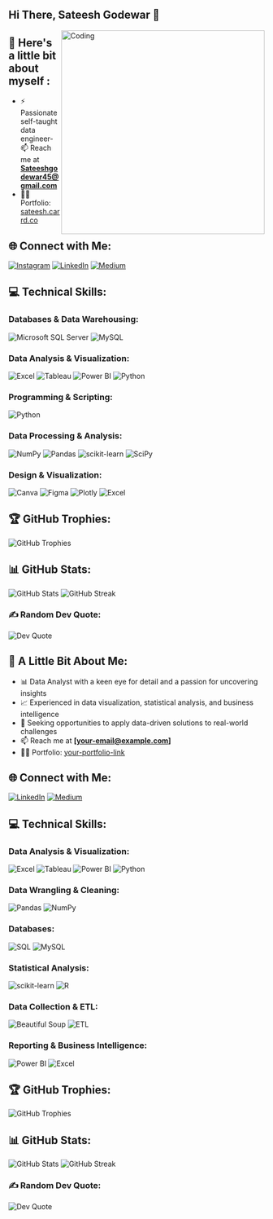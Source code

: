 
## Hi There, Sateesh Godewar 👋
<img align="right" alt="Coding" width="400" src="https://media.tenor.com/NOYF3f82b_gAAAAC/programmer.gif">

## 💫 Here's a little bit about myself :
- ⚡ Passionate self-taught data engineer- 📫 Reach me at **Sateeshgodewar45@gmail.com**
- 👨‍💻 Portfolio: [sateesh.carrd.co](https://sateesh.carrd.co/)

## 🌐 Connect with Me:
[![Instagram](https://img.shields.io/badge/Instagram-%23E4405F.svg?style=flat-square&logo=Instagram&logoColor=white)](https://instagram.com/analytic_guide)
[![LinkedIn](https://img.shields.io/badge/LinkedIn-%230077B5.svg?style=flat-square&logo=linkedin&logoColor=white)](https://linkedin.com/in/sateesh-godewar)
[![Medium](https://img.shields.io/badge/Medium-12100E?style=flat-square&logo=medium&logoColor=white)](https://medium.com/@@sateeshgodewar45)

## 💻 Technical Skills:

### Databases & Data Warehousing:
![Microsoft SQL Server](https://img.shields.io/badge/Microsoft%20SQL%20Server-CC2927?style=flat-square&logo=microsoft%20sql%20server&logoColor=white)
![MySQL](https://img.shields.io/badge/MySQL-%2300f.svg?style=flat-square&logo=mysql&logoColor=white)

### Data Analysis & Visualization:
![Excel](https://img.shields.io/badge/Microsoft%20Excel-217346?style=flat-square&logo=microsoft%20excel&logoColor=white)
![Tableau](https://img.shields.io/badge/Tableau-E97627?style=flat-square&logo=tableau&logoColor=white)
![Power BI](https://img.shields.io/badge/Power%20BI-F2C811?style=flat-square&logo=power-bi&logoColor=black)
![Python](https://img.shields.io/badge/Python-3670A0?style=flat-square&logo=python&logoColor=ffdd54)


### Programming & Scripting:
![Python](https://img.shields.io/badge/Python-3670A0?style=flat-square&logo=python&logoColor=ffdd54)

### Data Processing & Analysis:
![NumPy](https://img.shields.io/badge/NumPy-%23013243.svg?style=flat-square&logo=numpy&logoColor=white)
![Pandas](https://img.shields.io/badge/Pandas-%23150458.svg?style=flat-square&logo=pandas&logoColor=white)
![scikit-learn](https://img.shields.io/badge/scikit--learn-%23F7931E.svg?style=flat-square&logo=scikit-learn&logoColor=white)
![SciPy](https://img.shields.io/badge/SciPy-%230C55A5.svg?style=flat-square&logo=scipy&logoColor=white)



### Design & Visualization:
![Canva](https://img.shields.io/badge/Canva-%2300C4CC.svg?style=flat-square&logo=Canva&logoColor=white)
![Figma](https://img.shields.io/badge/Figma-%23F24E1E.svg?style=flat-square&logo=figma&logoColor=white)
![Plotly](https://img.shields.io/badge/Plotly-%233F4F75.svg?style=flat-square&logo=plotly&logoColor=white)
![Excel](https://img.shields.io/badge/Microsoft%20Excel-217346?style=flat-square&logo=microsoft%20excel&logoColor=white)

## 🏆 GitHub Trophies:
![GitHub Trophies](https://github-profile-trophy.vercel.app/?username=satg01&theme=juicyfresh&no-frame=false&no-bg=false&margin-w=4)

## 📊 GitHub Stats:
![GitHub Stats](https://github-readme-stats.vercel.app/api?username=satg01&theme=tokyonight&hide_border=false&include_all_commits=true&count_private=false)
![GitHub Streak](https://github-readme-streak-stats.herokuapp.com/?user=satg01&theme=tokyonight&hide_border=false)

### ✍️ Random Dev Quote:
![Dev Quote](https://quotes-github-readme.vercel.app/api?type=vertical&theme=radical)
## 💫 A Little Bit About Me:
- 📊 Data Analyst with a keen eye for detail and a passion for uncovering insights
- 📈 Experienced in data visualization, statistical analysis, and business intelligence
- 🤔 Seeking opportunities to apply data-driven solutions to real-world challenges
- 📫 Reach me at **[your-email@example.com]**
- 👨‍💻 Portfolio: [your-portfolio-link](#)

## 🌐 Connect with Me:
[![LinkedIn](https://img.shields.io/badge/LinkedIn-%230077B5.svg?style=flat-square&logo=linkedin&logoColor=white)](https://linkedin.com/in/your-profile)
[![Medium](https://img.shields.io/badge/Medium-12100E?style=flat-square&logo=medium&logoColor=white)](https://medium.com/@your-medium)

## 💻 Technical Skills:

### Data Analysis & Visualization:
![Excel](https://img.shields.io/badge/Microsoft%20Excel-217346?style=flat-square&logo=microsoft%20excel&logoColor=white)
![Tableau](https://img.shields.io/badge/Tableau-E97627?style=flat-square&logo=tableau&logoColor=white)
![Power BI](https://img.shields.io/badge/Power%20BI-F2C811?style=flat-square&logo=power-bi&logoColor=black)
![Python](https://img.shields.io/badge/Python-3670A0?style=flat-square&logo=python&logoColor=ffdd54)

### Data Wrangling & Cleaning:
![Pandas](https://img.shields.io/badge/Pandas-%23150458.svg?style=flat-square&logo=pandas&logoColor=white)
![NumPy](https://img.shields.io/badge/NumPy-%23013243.svg?style=flat-square&logo=numpy&logoColor=white)

### Databases:
![SQL](https://img.shields.io/badge/SQL-%2300f.svg?style=flat-square&logo=postgresql&logoColor=white)
![MySQL](https://img.shields.io/badge/MySQL-%2300f.svg?style=flat-square&logo=mysql&logoColor=white)

### Statistical Analysis:
![scikit-learn](https://img.shields.io/badge/scikit--learn-%23F7931E.svg?style=flat-square&logo=scikit-learn&logoColor=white)
![R](https://img.shields.io/badge/R-276DC3?style=flat-square&logo=r&logoColor=white)

### Data Collection & ETL:
![Beautiful Soup](https://img.shields.io/badge/Beautiful%20Soup-green?style=flat-square)
![ETL](https://img.shields.io/badge/ETL-blue)

### Reporting & Business Intelligence:
![Power BI](https://img.shields.io/badge/Power%20BI-F2C811?style=flat-square&logo=power-bi&logoColor=black)
![Excel](https://img.shields.io/badge/Microsoft%20Excel-217346?style=flat-square&logo=microsoft%20excel&logoColor=white)

## 🏆 GitHub Trophies:
![GitHub Trophies](https://github-profile-trophy.vercel.app/?username=your-username&theme=juicyfresh&no-frame=false&no-bg=false&margin-w=4)

## 📊 GitHub Stats:
![GitHub Stats](https://github-readme-stats.vercel.app/api?username=your-username&theme=tokyonight&hide_border=false&include_all_commits=true&count_private=false)
![GitHub Streak](https://github-readme-streak-stats.herokuapp.com/?user=your-username&theme=tokyonight&hide_border=false)

### ✍️ Random Dev Quote:
![Dev Quote](https://quotes-github-readme.vercel.app/api?type=vertical&theme=radical)
